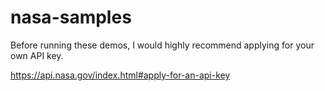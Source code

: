 # nasa-samples

Before running these demos, I would highly recommend applying for your own API key.

https://api.nasa.gov/index.html#apply-for-an-api-key
